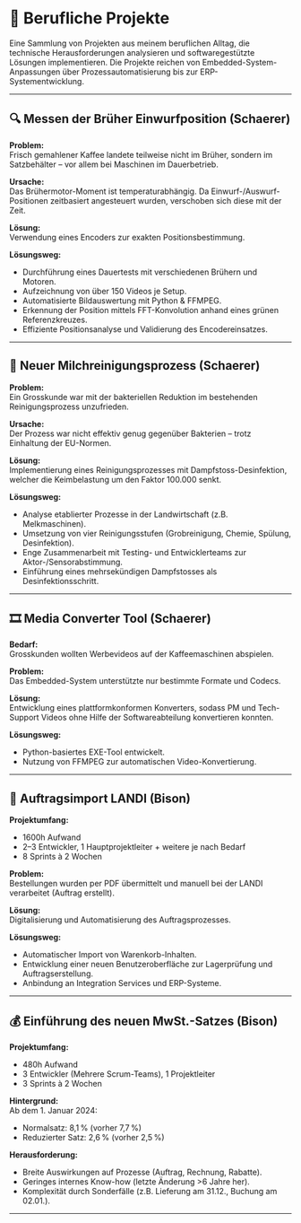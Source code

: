 # 💼 Berufliche Projekte

Eine Sammlung von Projekten aus meinem beruflichen Alltag, die technische Herausforderungen analysieren und softwaregestützte Lösungen implementieren. Die Projekte reichen von Embedded-System-Anpassungen über Prozessautomatisierung bis zur ERP-Systementwicklung.

---

## 🔍 Messen der Brüher Einwurfposition (Schaerer)

**Problem:**  
Frisch gemahlener Kaffee landete teilweise nicht im Brüher, sondern im Satzbehälter – vor allem bei Maschinen im Dauerbetrieb.

**Ursache:**  
Das Brühermotor-Moment ist temperaturabhängig. Da Einwurf-/Auswurf-Positionen zeitbasiert angesteuert wurden, verschoben sich diese mit der Zeit.

**Lösung:**  
Verwendung eines Encoders zur exakten Positionsbestimmung.

**Lösungsweg:**  
- Durchführung eines Dauertests mit verschiedenen Brühern und Motoren.  
- Aufzeichnung von über 150 Videos je Setup.  
- Automatisierte Bildauswertung mit Python & FFMPEG.  
- Erkennung der Position mittels FFT-Konvolution anhand eines grünen Referenzkreuzes.  
- Effiziente Positionsanalyse und Validierung des Encodereinsatzes.

---

## 🧼 Neuer Milchreinigungsprozess (Schaerer)

**Problem:**  
Ein Grosskunde war mit der bakteriellen Reduktion im bestehenden Reinigungsprozess unzufrieden.

**Ursache:**  
Der Prozess war nicht effektiv genug gegenüber Bakterien – trotz Einhaltung der EU-Normen.

**Lösung:**  
Implementierung eines Reinigungsprozesses mit Dampfstoss-Desinfektion, welcher die Keimbelastung um den Faktor 100.000 senkt.

**Lösungsweg:**  
- Analyse etablierter Prozesse in der Landwirtschaft (z.B. Melkmaschinen).  
- Umsetzung von vier Reinigungsstufen (Grobreinigung, Chemie, Spülung, Desinfektion).  
- Enge Zusammenarbeit mit Testing- und Entwicklerteams zur Aktor-/Sensorabstimmung.  
- Einführung eines mehrsekündigen Dampfstosses als Desinfektionsschritt.

---

## 🎞️ Media Converter Tool (Schaerer)

**Bedarf:**  
Grosskunden wollten Werbevideos auf der Kaffeemaschinen abspielen.

**Problem:**  
Das Embedded-System unterstützte nur bestimmte Formate und Codecs.

**Lösung:**  
Entwicklung eines plattformkonformen Konverters, sodass PM und Tech-Support Videos ohne Hilfe der Softwareabteilung konvertieren konnten.

**Lösungsweg:**  
- Python-basiertes EXE-Tool entwickelt.  
- Nutzung von FFMPEG zur automatischen Video-Konvertierung.

---

## 🌱 Auftragsimport LANDI (Bison)

**Projektumfang:**  
- 1600h Aufwand  
- 2–3 Entwickler, 1 Hauptprojektleiter + weitere je nach Bedarf
- 8 Sprints à 2 Wochen  

**Problem:**  
Bestellungen wurden per PDF übermittelt und manuell bei der LANDI verarbeitet (Auftrag erstellt).

**Lösung:**  
Digitalisierung und Automatisierung des Auftragsprozesses.

**Lösungsweg:**  
- Automatischer Import von Warenkorb-Inhalten.  
- Entwicklung einer neuen Benutzeroberfläche zur Lagerprüfung und Auftragserstellung.  
- Anbindung an Integration Services und ERP-Systeme.

---

## 💰 Einführung des neuen MwSt.-Satzes (Bison)

**Projektumfang:**  
- 480h Aufwand  
- 3 Entwickler (Mehrere Scrum-Teams), 1 Projektleiter  
- 3 Sprints à 2 Wochen

**Hintergrund:**  
Ab dem 1. Januar 2024:  
- Normalsatz: 8,1 % (vorher 7,7 %)  
- Reduzierter Satz: 2,6 % (vorher 2,5 %)

**Herausforderung:**  
- Breite Auswirkungen auf Prozesse (Auftrag, Rechnung, Rabatte).  
- Geringes internes Know-how (letzte Änderung >6 Jahre her).  
- Komplexität durch Sonderfälle (z.B. Lieferung am 31.12., Buchung am 02.01.).

---
